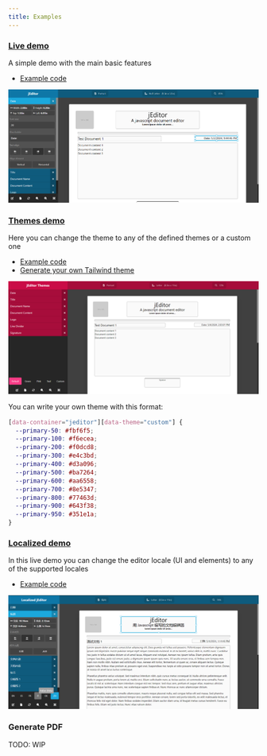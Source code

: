 ```yaml
---
title: Examples
---
```


### [Live demo](../examples/index.html)

A simple demo with the main basic features

- [Example code](https://github.com/medic-plus/js-document-editor/blob/main/docs/examples/index.html)

![Live jEditor demo](../images/main.png "Live jEditor demo")

### [Themes demo](../examples/themes/index.html)

Here you can change the theme to any of the defined themes or a custom one

- [Example code](https://github.com/medic-plus/js-document-editor/blob/main/docs/examples/themes/index.html)
- [Generate your own Tailwind theme](https://uicolors.app/create)

![jEditor themes demo](../images/themes.png "jEditor themes demo")

You can write your own theme with this format:

```css
[data-container="jeditor"][data-theme="custom"] {
  --primary-50: #fbf6f5;
  --primary-100: #f6ecea;
  --primary-200: #f0dcd8;
  --primary-300: #e4c3bd;
  --primary-400: #d3a096;
  --primary-500: #ba7264;
  --primary-600: #aa6558;
  --primary-700: #8e5347;
  --primary-800: #77463d;
  --primary-900: #643f38;
  --primary-950: #351e1a;
}
```

### [Localized demo](../examples/localized/index.html)

In this live demo you can change the editor locale (UI and elements) to any of the supported locales

- [Example code](https://github.com/medic-plus/js-document-editor/blob/main/docs/examples/localized/index.html)

![Localized jEditor demo](../images/localized.png "Localized jEditor demo")

### Generate PDF

TODO: WIP
